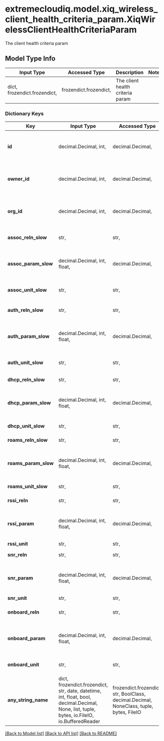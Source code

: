 # extremecloudiq.model.xiq_wireless_client_health_criteria_param.XiqWirelessClientHealthCriteriaParam

The client health criteria param

## Model Type Info
Input Type | Accessed Type | Description | Notes
------------ | ------------- | ------------- | -------------
dict, frozendict.frozendict,  | frozendict.frozendict,  | The client health criteria param | 

### Dictionary Keys
Key | Input Type | Accessed Type | Description | Notes
------------ | ------------- | ------------- | ------------- | -------------
**id** | decimal.Decimal, int,  | decimal.Decimal,  | The unique identifier of the criteria param | [optional] value must be a 64 bit integer
**owner_id** | decimal.Decimal, int,  | decimal.Decimal,  | The unique identifier of the owner | [optional] value must be a 64 bit integer
**org_id** | decimal.Decimal, int,  | decimal.Decimal,  | The unique identifier of the organization | [optional] value must be a 64 bit integer
**assoc_reln_slow** | str,  | str,  | The association relation slow | [optional] 
**assoc_param_slow** | decimal.Decimal, int, float,  | decimal.Decimal,  | The association parameter slow | [optional] value must be a 64 bit float
**assoc_unit_slow** | str,  | str,  | The association unit slow | [optional] 
**auth_reln_slow** | str,  | str,  | The authentication relation slow | [optional] 
**auth_param_slow** | decimal.Decimal, int, float,  | decimal.Decimal,  | The authentication parameter slow | [optional] value must be a 64 bit float
**auth_unit_slow** | str,  | str,  | The authentication unit slow | [optional] 
**dhcp_reln_slow** | str,  | str,  | The DHCP relation slow | [optional] 
**dhcp_param_slow** | decimal.Decimal, int, float,  | decimal.Decimal,  | The DHCP parameter slow | [optional] value must be a 64 bit float
**dhcp_unit_slow** | str,  | str,  | The DHCP unit slow | [optional] 
**roams_reln_slow** | str,  | str,  | The roaming relation slow | [optional] 
**roams_param_slow** | decimal.Decimal, int, float,  | decimal.Decimal,  | The roaming parameter slow | [optional] value must be a 64 bit float
**roams_unit_slow** | str,  | str,  | The roaming unit slow | [optional] 
**rssi_reln** | str,  | str,  | The RSSI relation | [optional] 
**rssi_param** | decimal.Decimal, int, float,  | decimal.Decimal,  | The RSSI parameter | [optional] value must be a 64 bit float
**rssi_unit** | str,  | str,  | The RSSI unit | [optional] 
**snr_reln** | str,  | str,  | The SNR relation | [optional] 
**snr_param** | decimal.Decimal, int, float,  | decimal.Decimal,  | The SNR parameter | [optional] value must be a 64 bit float
**snr_unit** | str,  | str,  | The SNR unit | [optional] 
**onboard_reln** | str,  | str,  | The onboarding relation | [optional] 
**onboard_param** | decimal.Decimal, int, float,  | decimal.Decimal,  | The onboarding parameter | [optional] value must be a 64 bit float
**onboard_unit** | str,  | str,  | The onboarding unit | [optional] 
**any_string_name** | dict, frozendict.frozendict, str, date, datetime, int, float, bool, decimal.Decimal, None, list, tuple, bytes, io.FileIO, io.BufferedReader | frozendict.frozendict, str, BoolClass, decimal.Decimal, NoneClass, tuple, bytes, FileIO | any string name can be used but the value must be the correct type | [optional]

[[Back to Model list]](../../README.md#documentation-for-models) [[Back to API list]](../../README.md#documentation-for-api-endpoints) [[Back to README]](../../README.md)

